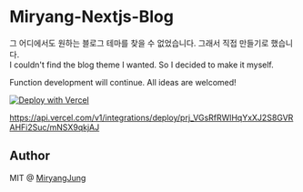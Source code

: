 # Miryang-Nextjs-Blog

그 어디에서도 원하는 블로그  테마를 찾을 수 없었습니다. 그래서 직접 만들기로 했습니다.  
I couldn't find the blog theme I wanted. So I decided to make it myself.

Function development will continue.  All ideas are welcomed!

[![Deploy with Vercel](https://vercel.com/button)](https://vercel.com/new/git/external?repository-url=https%3A%2F%2Fgithub.com%2Fleerob%2Fleerob.io)

https://api.vercel.com/v1/integrations/deploy/prj_VGsRfRWlHqYxXJ2S8GVRAHFi2Suc/mNSX9qkjAJ

## Author
MIT @ [MiryangJung](https://github.com/MiryangJung)
